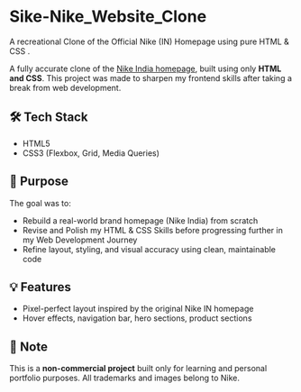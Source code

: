 # Sike-Nike_Website_Clone
A recreational Clone of the Official Nike (IN) Homepage using pure HTML &amp; CSS .

A fully accurate clone of the [Nike India homepage](https://www.nike.com/in), built using only **HTML and CSS**. This project was made to sharpen my frontend skills after taking a break from web development.

## 🛠️ Tech Stack
- HTML5
- CSS3 (Flexbox, Grid, Media Queries)

## 🎯 Purpose
The goal was to:
- Rebuild a real-world brand homepage (Nike India) from scratch
- Revise and Polish my HTML & CSS Skills before progressing further in my Web Development Journey 
- Refine layout, styling, and visual accuracy using clean, maintainable code

## 💡 Features
- Pixel-perfect layout inspired by the original Nike IN homepage
- Hover effects, navigation bar, hero sections, product sections

## 🚫 Note
This is a **non-commercial project** built only for learning and personal portfolio purposes. All trademarks and images belong to Nike.
